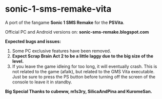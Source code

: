 # sonic-1-sms-remake-vita

A port of the fangame **Sonic 1 SMS Remake** for the **PSVita**.

Official PC and Android versions on: **sonic-sms-remake.blogspot.com**

**Expected bugs and issues:**

1. Some PC exclusive features have been removed.
2. **Expect Scrap Brain Act 2 to be a little laggy due to the big size of the level.**
3. If you leave the game idleing for too long, it will eventually crash. This is not related to the game (afaik), but related to the GMS Vita executable.
   Just be sure to press the PS button before turning off the screen of the console to leave it in standby.

**Big Special Thanks to cubeww, m1s3ry, SilicaAndPina and KuromeSan.**
